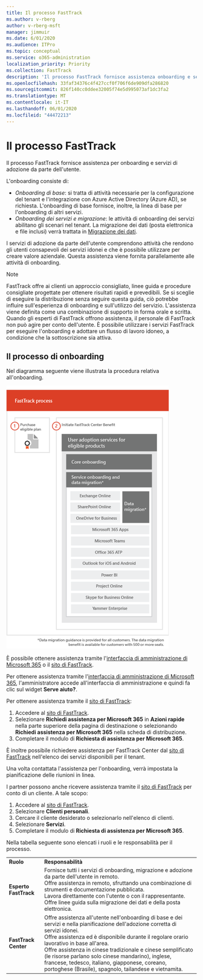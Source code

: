 ```yaml
---
title: Il processo FastTrack
ms.author: v-rberg
author: v-rberg-msft
manager: jimmuir
ms.date: 6/01/2020
ms.audience: ITPro
ms.topic: conceptual
ms.service: o365-administration
localization_priority: Priority
ms.collection: FastTrack
description: 'Il processo FastTrack fornisce assistenza onboarding e servizi di adozione da parte dell’utente. '
ms.openlocfilehash: 33faf34376c4f427ccf0f706f6de909dfa286820
ms.sourcegitcommit: 826f140cc0ddee32005f74e5d995073af1dc3fa2
ms.translationtype: MT
ms.contentlocale: it-IT
ms.lasthandoff: 06/01/2020
ms.locfileid: "44472213"
---
```

# <a name="the-fasttrack-process"></a>Il processo FastTrack

Il processo FastTrack fornisce assistenza per onboarding e servizi di adozione da parte dell'utente. 
  
L'onboarding consiste di:
  
- *Onboarding di base*: si tratta di attività necessarie per la configurazione del tenant e l'integrazione con Azure Active Directory (Azure AD), se richiesta. L'onboarding di base fornisce, inoltre, la linea di base per l'onboarding di altri servizi. 
- *Onboarding dei servizi e migrazione*: le attività di onboarding dei servizi abilitano gli scenari nel tenant. La migrazione dei dati (posta elettronica e file inclusi) verrà trattata in [Migrazione dei dati](O365-data-migration.md). 
    
I servizi di adozione da parte dell'utente comprendono attività che rendono gli utenti consapevoli dei servizi idonei e che è possibile utilizzare per creare valore aziendale. Questa assistenza viene fornita parallelamente alle attività di onboarding.
  
> [!NOTE]
> FastTrack offre ai clienti un approccio consigliato, linee guida e procedure consigliate progettate per ottenere risultati rapidi e prevedibili. Se si sceglie di eseguire la distribuzione senza seguire questa guida, ciò potrebbe influire sull'esperienza di onboarding e sull'utilizzo del servizio. L'assistenza viene definita come una combinazione di supporto in forma orale e scritta. Quando gli esperti di FastTrack offrono assistenza, il personale di FastTrack non può agire per conto dell'utente. È possibile utilizzare i servizi FastTrack per eseguire l'onboarding e adottare un flusso di lavoro idoneo, a condizione che la sottoscrizione sia attiva.  
  
## <a name="the-onboarding-process"></a>Il processo di onboarding

Nel diagramma seguente viene illustrata la procedura relativa all'onboarding.
  
![Sequenza temporale per l'uso del vantaggio dell'onboarding](media/o365-onboarding-timeline-m365-apps.png)
  
È possibile ottenere assistenza tramite l'[interfaccia di amministrazione di Microsoft 365](https://go.microsoft.com/fwlink/?linkid=2032704) o il [sito di FastTrack](https://go.microsoft.com/fwlink/?linkid=780698). 

Per ottenere assistenza tramite l'[interfaccia di amministrazione di Microsoft 365](https://go.microsoft.com/fwlink/?linkid=2032704), l'amministratore accede all'interfaccia di amministrazione e quindi fa clic sul widget **Serve aiuto?**. 

Per ottenere assistenza tramite il [sito di FastTrack](https://go.microsoft.com/fwlink/?linkid=780698): 
1.    Accedere al [sito di FastTrack](https://go.microsoft.com/fwlink/?linkid=780698). 
2.    Selezionare **Richiedi assistenza per Microsoft 365** in **Azioni rapide** nella parte superiore della pagina di destinazione o selezionando **Richiedi assistenza per Microsoft 365** nella scheda di distribuzione.
3.    Completare il modulo di **Richiesta di assistenza per Microsoft 365**. 
  
 È inoltre possibile richiedere assistenza per FastTrack Center dal [sito di FastTrack](https://go.microsoft.com/fwlink/?linkid=780698) nell'elenco dei servizi disponibili per il tenant. 
    
 Una volta contattata l'assistenza per l'onboarding, verrà impostata la pianificazione delle riunioni in linea.
    
I partner possono anche ricevere assistenza tramite il [sito di FastTrack](https://go.microsoft.com/fwlink/?linkid=780698) per conto di un cliente. A tale scopo:
1.    Accedere al [sito di FastTrack](https://go.microsoft.com/fwlink/?linkid=780698). 
2.    Selezionare **Clienti personali**.
3.    Cercare il cliente desiderato o selezionarlo nell'elenco di clienti.
4.    Selezionare **Servizi**.
5.    Completare il modulo di **Richiesta di assistenza per Microsoft 365**. 

Nella tabella seguente sono elencati i ruoli e le responsabilità per il processo.
    
|||
|:-----|:-----|
|**Ruolo** <br/> |**Responsabilità** <br/> |
|**Esperto FastTrack** <br/> |Fornisce tutti i servizi di onboarding, migrazione e adozione da parte dell'utente in remoto.  <br/> Offre assistenza in remoto, sfruttando una combinazione di strumenti e documentazione pubblicata. <br/> Lavora direttamente con l'utente o con il rappresentante. <br/> Offre linee guida sulla migrazione dei dati e della posta elettronica.|
|**FastTrack Center**  <br/> |Offre assistenza all'utente nell'onboarding di base e dei servizi e nella pianificazione dell'adozione corretta di servizi idonei.  <br/> Offre assistenza ed è disponibile durante il regolare orario lavorativo in base all'area. <br/> Offre assistenza in cinese tradizionale e cinese semplificato (le risorse parlano solo cinese mandarino), inglese, francese, tedesco, italiano, giapponese, coreano, portoghese (Brasile), spagnolo, tailandese e vietnamita.|

